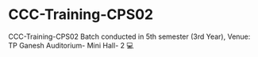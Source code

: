 # CCC-Training-CPS02

CCC-Training-CPS02 Batch conducted in 5th semester (3rd Year), Venue: TP Ganesh Auditorium- Mini Hall- 2 💻